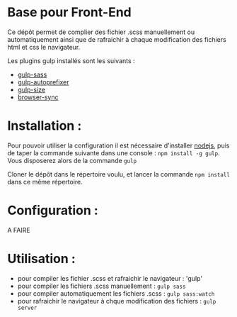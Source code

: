# Base pour Front-End

Ce dépôt permet de complier des fichier .scss manuellement ou automatiquement ainsi que de rafraichir à chaque modification des fichiers html et css le navigateur.

Les plugins gulp installés sont les suivants :
- [gulp-sass](https://www.npmjs.com/package/gulp-sass)
- [gulp-autoprefixer](https://www.npmjs.com/package/gulp-autoprefixer)
- [gulp-size](https://www.npmjs.com/package/gulp-size)
- [browser-sync](https://www.npmjs.com/package/browser-sync)

# Installation :
Pour pouvoir utiliser la configuration il est nécessaire d'installer [nodejs](https://nodejs.org/), puis de taper la commande suivante dans une console :
`npm install -g gulp`. Vous disposerez alors de la commande `gulp`

Cloner le dépôt dans le répertoire voulu, et lancer la commande `npm install` dans ce même répertoire.

# Configuration :
A FAIRE

# Utilisation :
- pour compiler les fichier .scss et rafraichir le navigateur : 'gulp' 
- pour compiler les fichiers .scss manuellement : `gulp sass`
- pour compiler automatiquement les fichiers .scss : `gulp sass:watch`
- pour rafraichir le navigateur à chque modification des fichiers : `gulp server`